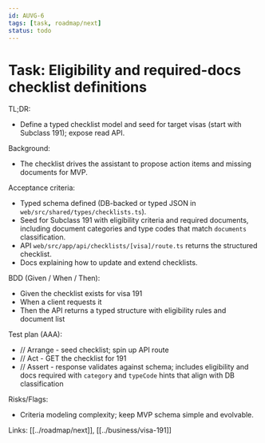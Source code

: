 ```yaml
---
id: AUVG-6
tags: [task, roadmap/next]
status: todo
---
```

# Task: Eligibility and required-docs checklist definitions

TL;DR:
- Define a typed checklist model and seed for target visas (start with Subclass 191); expose read API.

Background:
- The checklist drives the assistant to propose action items and missing documents for MVP.

Acceptance criteria:
- Typed schema defined (DB-backed or typed JSON in `web/src/shared/types/checklists.ts`).
- Seed for Subclass 191 with eligibility criteria and required documents, including document categories and type codes that match `documents` classification.
- API `web/src/app/api/checklists/[visa]/route.ts` returns the structured checklist.
- Docs explaining how to update and extend checklists.

BDD (Given / When / Then):
- Given the checklist exists for visa 191
- When a client requests it
- Then the API returns a typed structure with eligibility rules and document list

Test plan (AAA):
- // Arrange - seed checklist; spin up API route
- // Act - GET the checklist for 191
- // Assert - response validates against schema; includes eligibility and docs required with `category` and `typeCode` hints that align with DB classification

Risks/Flags:
- Criteria modeling complexity; keep MVP schema simple and evolvable.

Links: [[../roadmap/next]], [[../business/visa-191]]


